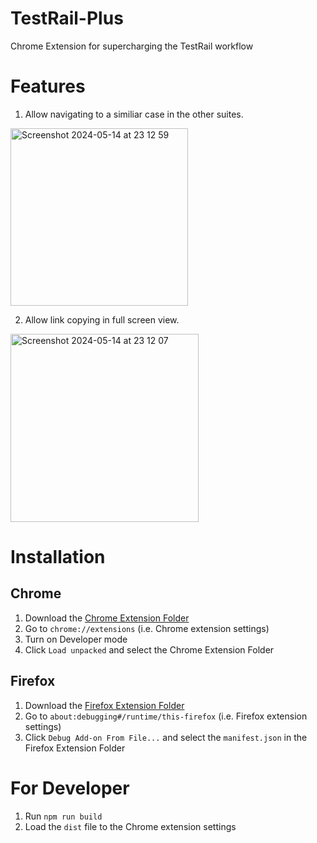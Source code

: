 # TestRail-Plus
Chrome Extension for supercharging the TestRail workflow

# Features
1. Allow navigating to a similiar case in the other suites.
<img width="284" alt="Screenshot 2024-05-14 at 23 12 59" src="https://github.com/StevenChenWaiHo/TestRail-Plus/assets/122108964/88af5096-16f4-4f76-a216-04140b8a8229">

2. Allow link copying in full screen view.
<img width="301" alt="Screenshot 2024-05-14 at 23 12 07" src="https://github.com/StevenChenWaiHo/TestRail-Plus/assets/122108964/9ab9f299-d75c-49c2-be26-ab145a17d872">

# Installation
## Chrome
1. Download the [Chrome Extension Folder](https://www.dropbox.com/scl/fo/jjcrqy1839v2kgc25hq9z/AAcE1XJa0ejyPeCzeqnAqxc?rlkey=ejnfspvxj6chmltfe0emiui9h&st=7w501jtz&dl=0)
2. Go to `chrome://extensions` (i.e. Chrome extension settings)
3. Turn on Developer mode
4. Click `Load unpacked` and select the Chrome Extension Folder

## Firefox
1. Download the [Firefox Extension Folder](https://www.dropbox.com/scl/fo/4wgxyvtivl1nr19ozwmi0/APiLdVCK8EnX3FutLPG-_tU?rlkey=8dmne5ao9ww39s96x8vqk7u5s&st=erj7zx1g&dl=0)
2. Go to `about:debugging#/runtime/this-firefox` (i.e. Firefox extension settings)
3. Click `Debug Add-on From File...` and select the `manifest.json` in the Firefox Extension Folder

# For Developer
1. Run `npm run build`
2. Load the `dist` file to the Chrome extension settings
